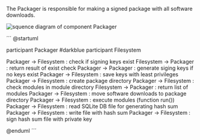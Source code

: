 The Packager is responsible for making a signed package with all software downloads.


![squence diagram of component Packager](https://www.plantuml.com/plantuml/dpng/XLBDJiCm3BxtAInnsGwym0veGeWJ1n1FO5gtjPecbUsiszkJK5O5eNMdHl7tyzLVZcee5aTNLLCwSCqJUeDth0ViIE2XGHc-NAG_urTsf1Sr6gjgXJu-5VTmWBgdUW1kGRdpx3iOwA90PrQh2c2YhH874B8eFdqqEeFGBlXVhTAh97NaIT0eEwr6oTY7qlDcKCKJBS2PhGT7c1mduLC2TQGRVoYKNQTb3WqBrHRaScydOsXYkWJsox6WtjsCOyrxkMfK6mMCuKIWeRKP9Lc4sRk0ZOA5_v4tPEXCTJHQK-_Qw6lZu46Yt-ttMn64i87FZpTE_9TdQDCCsY3Nnd9PFMeF6iVR8hDaUkOk1Trdv1UtmWfcBXNjf-oK-aY-YQFx1W00)

´´´
@startuml

participant Packager #darkblue
participant Filesystem

Packager -> Filesystem : check if signing keys exist
Filesystem -> Packager : return result of exist check
Packager -> Packager : generate siging keys if no keys exist
Packager -> Filesystem : save keys with least privileges
Packager -> Filesystem : create package directory
Packager -> Filesystem : check modules in module directory
Filesystem -> Packager : return list of modules
Packager -> Filesystem : move software downloads to package directory
Packager -> Filesystem : execute modules (function run())
Packager -> Filesystem : read SQLite DB file for generating hash sum
Packager -> Filesystem : write file with hash sum
Packager -> Filesystem : sign hash sum file with private key

@enduml
´´´
